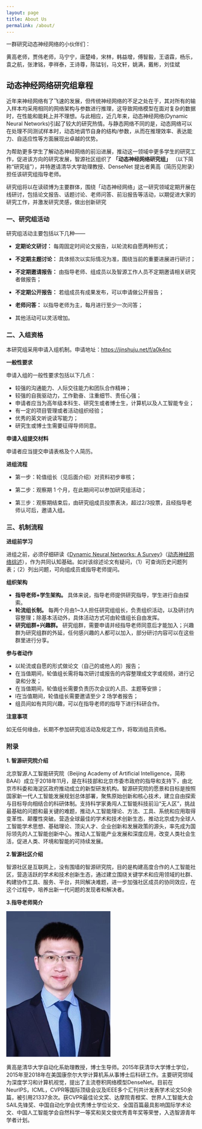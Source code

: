 ```yaml
---
layout: page
title: About Us
permalink: /about/
---
```



一群研究动态神经网络的小伙伴们：

黄高老师，贾伟老师，马宁宁，唐楚峰，宋林，韩益增，傅智毅，王语霖，杨乐，袁之航，张津铭，李祥泰，王诗尊，陈锰钊，马文轩，姚满，戴彬，刘佳斌



## 动态神经网络研究组章程

近年来神经网络有了飞速的发展，但传统神经网络的不足之处在于，其对所有的输入样本均采用相同的网络架构与参数进行推理，这导致网络模型在面对复杂的数据时，在性能和能耗上并不理想。与此相应，近几年来，动态神经网络(Dynamic Neural Networks)引起了较大的研究热情。与静态网络不同的是，动态网络可以在处理不同测试样本时，动态地调节自身的结构/参数，从而在推理效率、表达能力、自适应性等方面展现出卓越的优势。

 

为帮助更多学生了解动态神经网络的前沿进展，推动这一领域中更多学生的研究工作，促进该方向的研究发展，智源社区组织了 **「动态神经网络研究组」** （以下简称“研究组”），并特邀请清华大学助理教授、DenseNet 提出者黄高（简历见附录）担任该研究组指导老师。

 

研究组将以在读硕博为主要群体，围绕「动态神经网络」这一研究领域定期开展在线研讨，包括论文报告、话题讨论、老师问答、前沿报告等活动，以期促进大家的研究工作，并激发研究灵感，做出创新研究



### 一、研究组活动

研究组活动主要包括以下几种——

- **定期论文研讨：** 每周固定时间论文报告，以轮流和自愿两种形式；

- **不定期主题讨论：** 具体频次以实际情况为准，围绕当前的重要进展进行研讨；

- **不定期邀请报告：** 由指导老师、组成员以及智源工作人员不定期邀请相关研究者做报告；

- **不定期公开报告：** 若组成员有成果发布，可以申请做公开报告；

- **老师问答：** 以指导老师为主，每月进行至少一次问答；

- 其他活动可以灵活增加。

  


### 二、入组资格

本研究组采用申请入组机制。申请地址：https://jinshuju.net/f/a0k4nc



**一般性要求**

申请入组的一般性要求包括以下几点：

- 较强的沟通能力、人际交往能力和团队合作精神；
- 较强的自我驱动力，工作勤奋、注重细节、责任心强；
- 申请者应当为高年级本科生、研究生或者博士生，计算机以及人工智能专业；
- 有一定的项目管理或者活动组织经验；
- 优秀的英文听说读写能力；
- 研究生或博士生需要征得导师同意。



**申请入组提交材料**

申请者应当提交申请表格及个人简历。



**进组流程**

- 第一步：轮值组长（见后面介绍）对资料初步审核；

- 第二步：观察期 1 个月，在此期间可以参加研究组活动；

- 第三步：观察期结束后，由研究组成员投票表决，超过2/3投票，且经指导老师认可后，邀请入组。

  

### 三、机制流程

**进组前学习**

进组之前，必须仔细研读《[Dynamic Neural Networks: A Survey](https://arxiv.org/abs/2102.04906v2)》（[动态神经网络综述](https://zhuanlan.zhihu.com/p/354507714)），作为共同认知基础。如对该综述论文有疑问，（1）可查询历史问题列表；（2）列出问题，可向组成员或指导老师提问。



**组织架构**

- **指导老师+学生架构。** 具体来说，指导老师提供研究指导，学生进行自由探索。
- **轮流组长制。** 每两个月由1~3人担任研究组组长，负责组织活动，以及研讨内容整理；除基本活动外，具体活动方式可由轮值组长自由发挥。
- **研究组群+兴趣群。** 研究组群，需要申请并经指导老师同意后才能加入；兴趣群为研究组群的外延，任何感兴趣的人都可以加入，部分研讨内容可以在这些群里进行分享。



**参与者动作**

- 以轮流或自愿的形式做论文（自己的或他人的）报告；
- 在当值期间，轮值组长需将每次研讨或报告的内容整理成文字或视频，进行记录和分发；
- 在当值期间，轮值组长需要负责历次会议的人员、主题等安排；
- l在当值期间，轮值组长需要邀请至少 2 场学者报告；
- 组员间如有共同兴趣，可以在指导老师的指导下进行科研合作。



**注意事项**

如无任何缘由，长期不参加研究组活动及规定工作，将取消组员资格。



### 附录

**1. 智源研究院介绍**

北京智源人工智能研究院（Beijing Academy of Artificial Intelligence，简称BAAI）成立于2018年11月，是在科技部和北京市委市政府的指导和支持下，由北京市科委和海淀区政府推动成立的新型研发机构。智源研究院的愿景和目标是按照国家新一代人工智能发展规划总体部署，聚焦原始创新和核心技术，建立自由探索与目标导向相结合的科研体制。支持科学家勇闯人工智能科技前沿“无人区”，挑战最基础的问题和最关键的难题，推动人工智能理论、方法、工具、系统和应用取得变革性、颠覆性突破。营造全球最佳的学术和技术创新生态，推动北京成为全球人工智能学术思想、基础理论、顶尖人才、企业创新和发展政策的源头，率先成为国际领先的人工智能创新中心。推动人工智能产业发展和深度应用，改变人类社会生活，促进人类、环境和智能的可持续发展。



**2.智源社区介绍**

智源社区是互联网上，没有围墙的智源研究院，目的是构建高度合作的人工智能社区，营造活跃的学术和技术创新生态，通过建立围绕关键学术和应用领域的社群、构建协作工具、服务、平台，共同解决难题，进一步加强社区成员的协同效应，在这个过程中，培养出新一代问题的发现者和解决者。



**3.指导老师简介**

![photo](/_pages/photo.jpg)

黄高是清华大学自动化系助理教授，博士生导师。2015年获清华大学博士学位，2015年至2018年在美国康奈尔大学计算机系从事博士后科研工作。主要研究领域为深度学习和计算机视觉，提出了主流卷积网络模型DenseNet。目前在NeurIPS，ICML，CVPR等国际顶级会议及IEEE多个汇刊共计发表学术论文50余篇，被引用21337余次。获CVPR最佳论文奖、达摩院青橙奖、世界人工智能大会SAIL先锋奖、中国自动化学会优秀博士学位论文、全国百篇最具影响国际学术论文、中国人工智能学会自然科学一等奖和吴文俊优秀青年奖等荣誉，入选智源青年学者计划。
